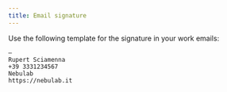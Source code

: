 ```yaml
---
title: Email signature
---
```

Use the following template for the signature in your work emails:

```
—
Rupert Sciamenna
+39 3331234567
Nebulab
https://nebulab.it
```
